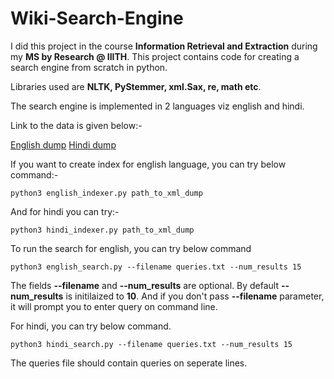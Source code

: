 # Wiki-Search-Engine

I did this project in the course **Information Retrieval and Extraction** during my **MS by Research @ IIITH**. This project contains code for creating a search engine from scratch in python.

Libraries used are **NLTK, PyStemmer, xml.Sax, re, math etc**.

The search engine is implemented in 2 languages viz english and hindi.

Link to the data is given below:-

[English dump](https://dumps.wikimedia.org/enwiki/20210720/enwiki-20210720-pages-articles-multistream.xml.bz2)
[Hindi dump](https://dumps.wikimedia.org/hiwiki/20210720/hiwiki-20210720-pages-articles-multistream.xml.bz2)

If you want to create index for english language, you can try below command:-
 ```
 python3 english_indexer.py path_to_xml_dump
 ```

And for hindi you can try:-
 ```
 python3 hindi_indexer.py path_to_xml_dump
 ```
 
To run the search for english, you can try below command
```
python3 english_search.py --filename queries.txt --num_results 15
```

The fields **--filename** and **--num_results** are optional. By default **--num_results** is initilaized to **10**. And if you don't pass **--filename** parameter, it will prompt you to enter query on command line.

For hindi, you can try below command.

```
python3 hindi_search.py --filename queries.txt --num_results 15
```
The queries file should contain queries on seperate lines.
